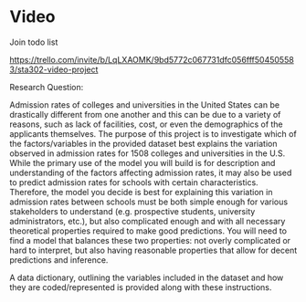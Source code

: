 # Video

Join todo list

https://trello.com/invite/b/LqLXAOMK/9bd5772c067731dfc056fff504505583/sta302-video-project


Research Question: 

Admission rates of colleges and universities in the United States can be drastically different from one another and this can be due to a variety of reasons, such as lack of facilities, cost, or even the demographics of the applicants themselves. The purpose of this project is to investigate which of the factors/variables in the provided dataset best explains the variation observed in admission rates for 1508 colleges and universities in the U.S. While the primary use of the model you will build is for description and understanding of the factors affecting admission rates, it may also be used to predict admission rates for schools with certain characteristics. Therefore, the model you decide is best for explaining this variation in admission rates between schools must be both simple enough for various stakeholders to understand (e.g. prospective students, university administrators, etc.), but also complicated enough and with all necessary theoretical properties required to make good predictions. You will need to find a model that balances these two properties: not overly complicated or hard to interpret, but also having reasonable properties that allow for decent predictions and inference.

A data dictionary, outlining the variables included in the dataset and how they are coded/represented is provided along with these instructions.
